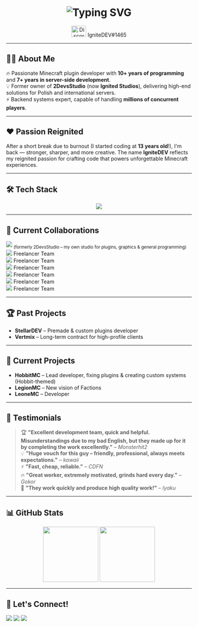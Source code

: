 <!-- Hero Section -->
<h1 align="center">
  <img src="https://readme-typing-svg.demolab.com?font=Fira+Code&weight=500&size=32&pause=1000&color=F78B3D&center=true&vCenter=true&width=600&lines=Hi+%F0%9F%91%8B%2C+I'm+Mateusz+Jasi%C5%84ski;aka+IgniteDEV;Minecraft+Plugin+Architect+%26+Backend+Developer" alt="Typing SVG" />
</h1>

<p align="center">
  <img src="https://raw.githubusercontent.com/rahuldkjain/github-profile-readme-generator/master/src/images/icons/Social/discord.svg" alt="Discord" height="30" width="40" />
  IgniteDEV#1465
</p>

---

## 👨‍💻 About Me  
🔥 Passionate Minecraft plugin developer with **10+ years of programming** and **7+ years in server-side development**.  
💡 Former owner of **2DevsStudio** (now **Ignited Studios**), delivering high-end solutions for Polish and international servers.  
⚡ Backend systems expert, capable of handling **millions of concurrent players**.

---

## ❤️ Passion Reignited
After a short break due to burnout (I started coding at **13 years old**!), I'm back — stronger, sharper, and more creative. The name **IgniteDEV** reflects my reignited passion for crafting code that powers unforgettable Minecraft experiences.

---

## 🛠️ Tech Stack
<p align="center">
  <img src="https://skillicons.dev/icons?i=java,cs,php,js,nodejs,html,css,mysql,postgresql,mongodb,redis,rabbitmq,linux,kubernetes,git,unity,unreal" />
</p>

---

## 🚀 Current Collaborations  
<p>
  <img src="https://img.shields.io/badge/Ignited%20Studios-%E2%9A%A1-orange?style=for-the-badge&logo=java" /> <sub>(formerly 2DevsStudio – my own studio for plugins, graphics & general programming)</sub><br/>
  <img src="https://img.shields.io/badge/Rollerite-%F0%9F%94%A5-red?style=for-the-badge&logo=teamspeak" /> Freelancer Team<br/>
  <img src="https://img.shields.io/badge/Halos%20Development-%E2%9C%A8-purple?style=for-the-badge&logo=discord" /> Freelancer Team<br/>
  <img src="https://img.shields.io/badge/Neptune%20Services-%F0%9F%8C%8A-blue?style=for-the-badge&logo=github" /> Freelancer Team<br/>
  <img src="https://img.shields.io/badge/Spark%20Studios-%F0%9F%94%A5-orange?style=for-the-badge&logo=visualstudiocode" /> Freelancer Team<br/>
  <img src="https://img.shields.io/badge/DevRoom-%F0%9F%92%A1-yellow?style=for-the-badge&logo=slack" /> Freelancer Team<br/>
  <img src="https://img.shields.io/badge/Nexon%20Studios-%E2%9A%A1-green?style=for-the-badge&logo=discord" /> Freelancer Team
</p>

---

## 🏆 Past Projects
- **StellarDEV** – Premade & custom plugins developer  
- **Vertmix** – Long-term contract for high-profile clients  

---

## 🎯 Current Projects
- **HobbitMC** – Lead developer, fixing plugins & creating custom systems (Hobbit-themed)  
- **LegionMC** – New vision of Factions  
- **LeoneMC** – Developer

---

## 💬 Testimonials
> 🏆 **"Excellent development team, quick and helpful. Misunderstandings due to my bad English, but they made up for it by completing the work excellently."** – *Monsterhit2*  
> 💡 **"Huge vouch for this guy – friendly, professional, always meets expectations."** – *kawaii*  
> ⚡ **"Fast, cheap, reliable."** – *CDFN*  
> 🔥 **"Great worker, extremely motivated, grinds hard every day."** – *Gokor*  
> 🚀 **"They work quickly and produce high quality work!"** – *Iyaku*

---

## 📊 GitHub Stats
<p align="center">
  <img src="https://github-readme-stats.vercel.app/api?username=im-ignitedev&show_icons=true&theme=radical" height="150" />
  <img src="https://github-readme-stats.vercel.app/api/top-langs/?username=im-ignitedev&layout=compact&theme=radical" height="150" />
</p>

---

## 🤝 Let's Connect!
<p>
  <a href="https://www.spigotmc.org/members/2devsstudio.596329/"><img src="https://img.shields.io/badge/SpigotMC-%2300AEEF.svg?style=for-the-badge&logo=spigotmc&logoColor=white" /></a>
  <a href="https://builtbybit.com/members/ignited-studios.289748/"><img src="https://img.shields.io/badge/BuiltByBit-%23FF6B6B.svg?style=for-the-badge&logo=github&logoColor=white" /></a>
  <a href="https://discord.com/users/"><img src="https://img.shields.io/badge/Discord-%237289DA.svg?style=for-the-badge&logo=discord&logoColor=white" /></a>
</p>
